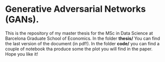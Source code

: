 # Generative Adversarial Networks (GANs).

This is the repository of my master thesis for the MSc in Data Science at Barcelona Graduate School of Economics. In the folder **thesis/** You can find the last version of the document (in pdf!). In the folder **code/**  you can find a couple of notebook tha produce some the plot you will find in the paper. Hope you like it!

